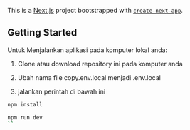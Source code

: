 This is a [Next.js](https://nextjs.org/) project bootstrapped with [`create-next-app`](https://github.com/vercel/next.js/tree/canary/packages/create-next-app).

## Getting Started

Untuk Menjalankan aplikasi pada komputer lokal anda:

 1. Clone atau download repository ini pada komputer anda

 2. Ubah nama file copy.env.local menjadi .env.local


 3. jalankan perintah di bawah ini


```bash
npm install
```

```bash
npm run dev
``
